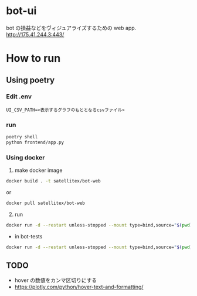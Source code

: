 # bot-ui
bot の損益などをヴィジュアライズするための web app.
http://175.41.244.3:443/

# How to run
## Using poetry

### Edit .env
```
UI_CSV_PATH=<表示するグラフのもととなるcsvファイル>
```

### run
```sh
poetry shell
python frontend/app.py
```

### Using docker

1. make docker image
```sh
docker build . -t satellitex/bot-web
```
or
```sh
docker pull satellitex/bot-web
```

2. run
```sh
docker run -d --restart unless-stopped --mount type=bind,source="$(pwd)"/csv,target=/usr/src/app/csv -e UI_CSV_PATH=csv/kosoku_binance_BTCUSDT_5m_pl.csv  -p 8000:8050 satellitex/bot-web
```

- in bot-tests
```sh
docker run -d --restart unless-stopped --mount type=bind,source="$(pwd)"/log/csv,target=/usr/src/app/csv -e UI_CSV_PATH=csv/kosoku_binance_BTCUSDT_5m_pl.csv  -p 443:8050 satellitex/bot-web
```

## TODO
- hover の数値をカンマ区切りにする
 - https://plotly.com/python/hover-text-and-formatting/
